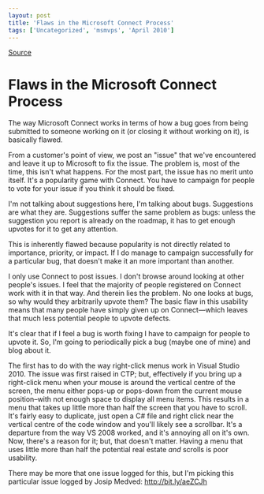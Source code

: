 ```yaml
---
layout: post
title: 'Flaws in the Microsoft Connect Process'
tags: ['Uncategorized', 'msmvps', 'April 2010']
---
```

[Source](http://blogs.msmvps.com/peterritchie/2010/04/15/flaws-in-the-microsoft-connect-process/ "Permalink to Flaws in the Microsoft Connect Process")

# Flaws in the Microsoft Connect Process

The way Microsoft Connect works in terms of how a bug goes from being submitted to someone working on it (or closing it without working on it), is basically flawed. 

From a customer's point of view, we post an "issue" that we've encountered and leave it up to Microsoft to fix the issue. The problem is, most of the time, this isn't what happens. For the most part, the issue has no merit unto itself. It's a popularity game with Connect. You have to campaign for people to vote for your issue if you think it should be fixed. 

I'm not talking about suggestions here, I'm talking about bugs. Suggestions are what they are. Suggestions suffer the same problem as bugs: unless the suggestion you report is already on the roadmap, it has to get enough upvotes for it to get any attention.

This is inherently flawed because popularity is not directly related to importance, priority, or impact. If I do manage to campaign successfully for a particular bug, that doesn't make it an more important than another.

I only use Connect to post issues. I don't browse around looking at other people's issues. I feel that the majority of people registered on Connect work with it in that way. And therein lies the problem. No one looks at bugs, so why would they arbitrarily upvote them? The basic flaw in this usability means that many people have simply given up on Connect—which leaves that much less potential people to upvote defects. 

It's clear that if I feel a bug is worth fixing I have to campaign for people to upvote it. So, I'm going to periodically pick a bug (maybe one of mine) and blog about it. 

The first has to do with the way right-click menus work in Visual Studio 2010. The issue was first raised in CTP; but, effectively if you bring up a right-click menu when your mouse is around the vertical centre of the screen, the menu either pops-up or pops-down from the current mouse position–with not enough space to display all menu items. This results in a menu that takes up little more than half the screen that you have to scroll. It's fairly easy to duplicate, just open a C# file and right click near the vertical centre of the code window and you'll likely see a scrollbar. It's a departure from the way VS 2008 worked, and it's annoying all on it's own. Now, there's a reason for it; but, that doesn't matter. Having a menu that uses little more than half the potential real estate _and_ scrolls is poor usability. 

There may be more that one issue logged for this, but I'm picking this particular issue logged by Josip Medved: <http://bit.ly/aeZCJh>


